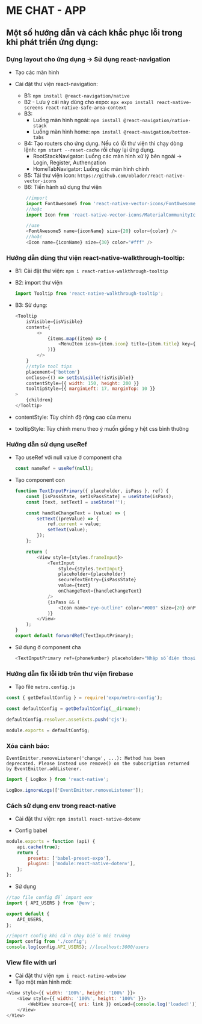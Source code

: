 # ME CHAT - APP

## Một số hướng dẫn và cách khắc phục lỗi trong khi phát triển ứng dụng:

### Dựng layout cho ứng dụng -> Sử dụng react-navigation

-   Tạo các màn hình
-   Cài đặt thư viện react-navigation:

    -   B1: `npm install @react-navigation/native`
    -   B2 - Lưu ý cái này dùng cho expo: `npx expo install react-native-screens react-native-safe-area-context`
    -   B3:
        -   Luồng màn hình ngoài: `npm install @react-navigation/native-stack`
        -   Luồng màn hình home: `npm install @react-navigation/bottom-tabs`
    -   B4: Tạo routers cho ứng dụng. Nếu có lỗi thư viện thì chạy dòng lệnh: `npm start --reset-cache` rồi chạy lại ứng dụng.
        -   RootStackNavigator: Luồng các màn hình xử lý bên ngoài -> Login, Register, Authencation
        -   HomeTabNavigator: Luồng các màn hình chính
    -   B5: Tải thư viện icon: `https://github.com/oblador/react-native-vector-icons`
    -   B6: Tiến hành sử dụng thư viện

    ```js
        //import
        import FontAwesome5 from 'react-native-vector-icons/FontAwesome5';
        //hoặc
        import Icon from 'react-native-vector-icons/MaterialCommunityIcons';

        //use
        <FontAwesome5 name={iconName} size={20} color={color} />
        //hoặc
        <Icon name={iconName} size={30} color="#fff" />
    ```

### Hướng dẫn dùng thư viện react-native-walkthrough-tooltip:

-   B1: Cài đặt thư viện: `npm i react-native-walkthrough-tooltip`
-   B2: import thư viện
    ```js
    import Tooltip from 'react-native-walkthrough-tooltip';
    ```
-   B3: Sử dụng:

    ```js
    <Tooltip
        isVisible={isVisible}
        content={
            <>
                {items.map((item) => (
                    <MenuItem icon={item.icon} title={item.title} key={item.id} />
                ))}
            </>
        }
        //style tool tips
        placement={'bottom'}
        onClose={() => setIsVisible(!isVisible)}
        contentStyle={{ width: 150, height: 200 }}
        tooltipStyle={{ marginLeft: 17, marginTop: 10 }}
    >
        {children}
    </Tooltip>
    ```

-   contentStyle: Tùy chỉnh độ rộng cao của menu
-   tooltipStyle: Tùy chỉnh menu theo ý muốn giống y hệt css bình thường

### Hướng dẫn sử dụng useRef

-   Tạo useRef với null value ở component cha
    ```js
    const nameRef = useRef(null);
    ```
-   Tạo component con

    ```js
    function TextInputPrimary({ placeholder, isPass }, ref) {
        const [isPassState, setIsPassState] = useState(isPass);
        const [text, setText] = useState('');

        const handleChangeText = (value) => {
            setText((preValue) => {
                ref.current = value;
                setText(value);
            });
        };

        return (
            <View style={styles.frameInput}>
                <TextInput
                    style={styles.textInput}
                    placeholder={placeholder}
                    secureTextEntry={isPassState}
                    value={text}
                    onChangeText={handleChangeText}
                />
                {isPass && (
                    <Icon name="eye-outline" color="#000" size={20} onPress={() => setIsPassState(!isPassState)} />
                )}
            </View>
        );
    }
    export default forwardRef(TextInputPrimary);
    ```

-   Sử dụng ở component cha
    ```js
    <TextInputPrimary ref={phoneNumber} placeholder="Nhập số điện thoại" />
    ```

### Hướng dẫn fix lỗi idb trên thư viện firebase

-   Tạo file `metro.config.js`

```js
const { getDefaultConfig } = require('expo/metro-config');

const defaultConfig = getDefaultConfig(__dirname);

defaultConfig.resolver.assetExts.push('cjs');

module.exports = defaultConfig;
```

### Xóa cảnh báo:

`EventEmitter.removeListener('change', ...): Method has been deprecated. Please instead use remove() on the subscription returned by EventEmitter.addListener.`

```js
import { LogBox } from 'react-native';

LogBox.ignoreLogs(['EventEmitter.removeListener']);
```

### Cách sử dụng env trong react-native

-   Cài đặt thư viện: `npm install react-native-dotenv`

-   Config babel

```js
module.exports = function (api) {
    api.cache(true);
    return {
        presets: ['babel-preset-expo'],
        plugins: ['module:react-native-dotenv'],
    };
};
```

-   Sử dụng

```js
//tạo file config để import env
import { API_USERS } from '@env';

export default {
    API_USERS,
};

//import config khi cần chạy biến môi trường
import config from './config';
console.log(config.API_USERS); //localhost:3000/users
```

### View file with uri

-   Cài đặt thư viện `npm i react-native-webview`
-   Tạo một màn hình mới:

```js
<View style={{ width: '100%', height: '100%' }}>
    <View style={{ width: '100%', height: '100%' }}>
        <WebView source={{ uri: link }} onLoad={console.log('loaded!')} />
    </View>
</View>
```
